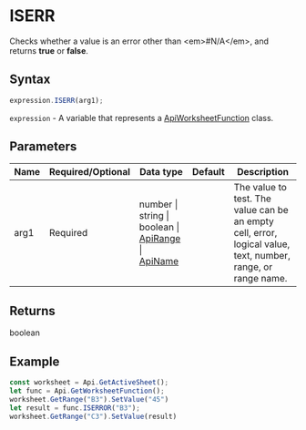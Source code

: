 # ISERR

Checks whether a value is an error other than &lt;em&gt;#N/A&lt;/em&gt;, and returns **true** or **false**.

## Syntax

```javascript
expression.ISERR(arg1);
```

`expression` - A variable that represents a [ApiWorksheetFunction](../ApiWorksheetFunction.md) class.

## Parameters

| **Name** | **Required/Optional** | **Data type** | **Default** | **Description** |
| ------------- | ------------- | ------------- | ------------- | ------------- |
| arg1 | Required | number \| string \| boolean \| [ApiRange](../../ApiRange/ApiRange.md) \| [ApiName](../../ApiName/ApiName.md) |  | The value to test. The value can be an empty cell, error, logical value, text, number, range, or range name. |

## Returns

boolean

## Example



```javascript editor-xlsx
const worksheet = Api.GetActiveSheet();
let func = Api.GetWorksheetFunction();
worksheet.GetRange("B3").SetValue("45")
let result = func.ISERROR("B3");
worksheet.GetRange("C3").SetValue(result)

```
